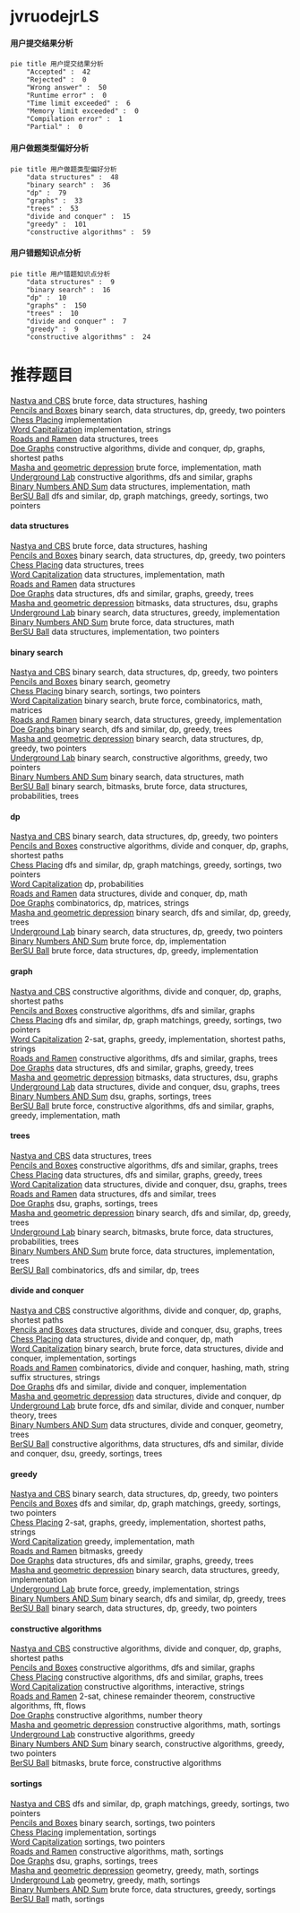 # jvruodejrLS
<!-- tabs:start -->
#### **用户提交结果分析**

```mermaid
pie title 用户提交结果分析
    "Accepted" :  42
    "Rejected" :  0
    "Wrong answer" :  50
    "Runtime error" :  0
    "Time limit exceeded" :  6
    "Memory limit exceeded" :  0
    "Compilation error" :  1
    "Partial" :  0
```
#### **用户做题类型偏好分析**

```mermaid
pie title 用户做题类型偏好分析
    "data structures" :  48
    "binary search" :  36
    "dp" :  79
    "graphs" :  33
    "trees" :  53
    "divide and conquer" :  15
    "greedy" :  101
    "constructive algorithms" :  59
```
#### **用户错题知识点分析**

```mermaid
pie title 用户错题知识点分析
    "data structures" :  9
    "binary search" :  16
    "dp" :  10
    "graphs" :  150
    "trees" :  10
    "divide and conquer" :  7
    "greedy" :  9
    "constructive algorithms" :  24
```
<!-- tabs:end -->
# 推荐题目
[Nastya and CBS](http://codeforces.com/problemset/problem/1340/F)		brute force,
                        data structures,
                        hashing		  
[Pencils and Boxes](http://codeforces.com/problemset/problem/985/E)		binary search,
                        data structures,
                        dp,
                        greedy,
                        two pointers		  
[Chess Placing](http://codeforces.com/problemset/problem/985/A)		implementation		  
[Word Capitalization](http://codeforces.com/problemset/problem/281/A)		implementation,
                        strings		  
[Roads and Ramen](https://codeforces.com/contest/1434/problem/D)		data structures,
                        trees		  
[Doe Graphs](http://codeforces.com/problemset/problem/232/C)		constructive algorithms,
                        divide and conquer,
                        dp,
                        graphs,
                        shortest paths		  
[Masha and geometric depression](http://codeforces.com/problemset/problem/789/B)		brute force,
                        implementation,
                        math		  
[Underground Lab](https://codeforces.com/contest/781/problem/C)		constructive algorithms,
                        dfs and similar,
                        graphs		  
[Binary Numbers AND Sum](http://codeforces.com/problemset/problem/1066/E)		data structures,
                        implementation,
                        math		  
[BerSU Ball](http://codeforces.com/problemset/problem/489/B)		dfs and similar,
                        dp,
                        graph matchings,
                        greedy,
                        sortings,
                        two pointers		  
<!-- tabs:start -->
#### **data structures**
[Nastya and CBS](http://codeforces.com/problemset/problem/1340/F)		brute force,
                        data structures,
                        hashing		  
[Pencils and Boxes](http://codeforces.com/problemset/problem/985/E)		binary search,
                        data structures,
                        dp,
                        greedy,
                        two pointers		  
[Chess Placing](https://codeforces.com/contest/1434/problem/D)		data structures,
                        trees		  
[Word Capitalization](http://codeforces.com/problemset/problem/1066/E)		data structures,
                        implementation,
                        math		  
[Roads and Ramen](http://codeforces.com/problemset/problem/1093/E)		data structures		  
[Doe Graphs](http://codeforces.com/problemset/problem/958/B2)		data structures,
                        dfs and similar,
                        graphs,
                        greedy,
                        trees		  
[Masha and geometric depression](http://codeforces.com/problemset/problem/938/G)		bitmasks,
                        data structures,
                        dsu,
                        graphs		  
[Underground Lab](http://codeforces.com/problemset/problem/1208/D)		binary search,
                        data structures,
                        greedy,
                        implementation		  
[Binary Numbers AND Sum](http://codeforces.com/problemset/problem/475/D)		brute force,
                        data structures,
                        math		  
[BerSU Ball](http://codeforces.com/problemset/problem/280/B)		data structures,
                        implementation,
                        two pointers		  
#### **binary search**
[Nastya and CBS](http://codeforces.com/problemset/problem/985/E)		binary search,
                        data structures,
                        dp,
                        greedy,
                        two pointers		  
[Pencils and Boxes](http://codeforces.com/problemset/problem/8/D)		binary search,
                        geometry		  
[Chess Placing](http://codeforces.com/problemset/problem/1166/C)		binary search,
                        sortings,
                        two pointers		  
[Word Capitalization](http://codeforces.com/problemset/problem/837/F)		binary search,
                        brute force,
                        combinatorics,
                        math,
                        matrices		  
[Roads and Ramen](http://codeforces.com/problemset/problem/1208/D)		binary search,
                        data structures,
                        greedy,
                        implementation		  
[Doe Graphs](http://codeforces.com/problemset/problem/1153/D)		binary search,
                        dfs and similar,
                        dp,
                        greedy,
                        trees		  
[Masha and geometric depression](http://codeforces.com/problemset/problem/1492/C)		binary search,
                        data structures,
                        dp,
                        greedy,
                        two pointers		  
[Underground Lab](http://codeforces.com/problemset/problem/1463/D)		binary search,
                        constructive algorithms,
                        greedy,
                        two pointers		  
[Binary Numbers AND Sum](http://codeforces.com/problemset/problem/1490/G)		binary search,
                        data structures,
                        math		  
[BerSU Ball](http://codeforces.com/problemset/problem/1479/D)		binary search,
                        bitmasks,
                        brute force,
                        data structures,
                        probabilities,
                        trees		  
#### **dp**
[Nastya and CBS](http://codeforces.com/problemset/problem/985/E)		binary search,
                        data structures,
                        dp,
                        greedy,
                        two pointers		  
[Pencils and Boxes](http://codeforces.com/problemset/problem/232/C)		constructive algorithms,
                        divide and conquer,
                        dp,
                        graphs,
                        shortest paths		  
[Chess Placing](http://codeforces.com/problemset/problem/489/B)		dfs and similar,
                        dp,
                        graph matchings,
                        greedy,
                        sortings,
                        two pointers		  
[Word Capitalization](http://codeforces.com/problemset/problem/494/C)		dp,
                        probabilities		  
[Roads and Ramen](http://codeforces.com/problemset/problem/1041/F)		data structures,
                        divide and conquer,
                        dp,
                        math		  
[Doe Graphs](http://codeforces.com/problemset/problem/506/E)		combinatorics,
                        dp,
                        matrices,
                        strings		  
[Masha and geometric depression](http://codeforces.com/problemset/problem/1153/D)		binary search,
                        dfs and similar,
                        dp,
                        greedy,
                        trees		  
[Underground Lab](http://codeforces.com/problemset/problem/1492/C)		binary search,
                        data structures,
                        dp,
                        greedy,
                        two pointers		  
[Binary Numbers AND Sum](https://codeforces.com/contest/1457/problem/C)		brute force,
                        dp,
                        implementation		  
[BerSU Ball](http://codeforces.com/problemset/problem/1491/C)		brute force,
                        data structures,
                        dp,
                        greedy,
                        implementation		  
#### **graph**
[Nastya and CBS](http://codeforces.com/problemset/problem/232/C)		constructive algorithms,
                        divide and conquer,
                        dp,
                        graphs,
                        shortest paths		  
[Pencils and Boxes](https://codeforces.com/contest/781/problem/C)		constructive algorithms,
                        dfs and similar,
                        graphs		  
[Chess Placing](http://codeforces.com/problemset/problem/489/B)		dfs and similar,
                        dp,
                        graph matchings,
                        greedy,
                        sortings,
                        two pointers		  
[Word Capitalization](http://codeforces.com/problemset/problem/780/D)		2-sat,
                        graphs,
                        greedy,
                        implementation,
                        shortest paths,
                        strings		  
[Roads and Ramen](http://codeforces.com/problemset/problem/317/C)		constructive algorithms,
                        dfs and similar,
                        graphs,
                        trees		  
[Doe Graphs](http://codeforces.com/problemset/problem/958/B2)		data structures,
                        dfs and similar,
                        graphs,
                        greedy,
                        trees		  
[Masha and geometric depression](http://codeforces.com/problemset/problem/938/G)		bitmasks,
                        data structures,
                        dsu,
                        graphs		  
[Underground Lab](http://codeforces.com/problemset/problem/1217/F)		data structures,
                        divide and conquer,
                        dsu,
                        graphs,
                        trees		  
[Binary Numbers AND Sum](http://codeforces.com/problemset/problem/76/A)		dsu,
                        graphs,
                        sortings,
                        trees		  
[BerSU Ball](http://codeforces.com/problemset/problem/1487/C)		brute force,
                        constructive algorithms,
                        dfs and similar,
                        graphs,
                        greedy,
                        implementation,
                        math		  
#### **trees**
[Nastya and CBS](https://codeforces.com/contest/1434/problem/D)		data structures,
                        trees		  
[Pencils and Boxes](http://codeforces.com/problemset/problem/317/C)		constructive algorithms,
                        dfs and similar,
                        graphs,
                        trees		  
[Chess Placing](http://codeforces.com/problemset/problem/958/B2)		data structures,
                        dfs and similar,
                        graphs,
                        greedy,
                        trees		  
[Word Capitalization](http://codeforces.com/problemset/problem/1217/F)		data structures,
                        divide and conquer,
                        dsu,
                        graphs,
                        trees		  
[Roads and Ramen](http://codeforces.com/problemset/problem/375/D)		data structures,
                        dfs and similar,
                        trees		  
[Doe Graphs](http://codeforces.com/problemset/problem/76/A)		dsu,
                        graphs,
                        sortings,
                        trees		  
[Masha and geometric depression](http://codeforces.com/problemset/problem/1153/D)		binary search,
                        dfs and similar,
                        dp,
                        greedy,
                        trees		  
[Underground Lab](http://codeforces.com/problemset/problem/1479/D)		binary search,
                        bitmasks,
                        brute force,
                        data structures,
                        probabilities,
                        trees		  
[Binary Numbers AND Sum](http://codeforces.com/problemset/problem/1511/C)		brute force,
                        data structures,
                        implementation,
                        trees		  
[BerSU Ball](http://codeforces.com/problemset/problem/1499/F)		combinatorics,
                        dfs and similar,
                        dp,
                        trees		  
#### **divide and conquer**
[Nastya and CBS](http://codeforces.com/problemset/problem/232/C)		constructive algorithms,
                        divide and conquer,
                        dp,
                        graphs,
                        shortest paths		  
[Pencils and Boxes](http://codeforces.com/problemset/problem/1217/F)		data structures,
                        divide and conquer,
                        dsu,
                        graphs,
                        trees		  
[Chess Placing](http://codeforces.com/problemset/problem/1041/F)		data structures,
                        divide and conquer,
                        dp,
                        math		  
[Word Capitalization](http://codeforces.com/problemset/problem/1461/D)		binary search,
                        brute force,
                        data structures,
                        divide and conquer,
                        implementation,
                        sortings		  
[Roads and Ramen](http://codeforces.com/problemset/problem/1466/G)		combinatorics,
                        divide and conquer,
                        hashing,
                        math,
                        string suffix structures,
                        strings		  
[Doe Graphs](http://codeforces.com/problemset/problem/1490/D)		dfs and similar,
                        divide and conquer,
                        implementation		  
[Masha and geometric depression](https://codeforces.com/contest/1483/problem/C)		data structures,
                        divide and conquer,
                        dp		  
[Underground Lab](http://codeforces.com/problemset/problem/1491/E)		brute force,
                        dfs and similar,
                        divide and conquer,
                        number theory,
                        trees		  
[Binary Numbers AND Sum](http://codeforces.com/problemset/problem/1303/G)		data structures,
                        divide and conquer,
                        geometry,
                        trees		  
[BerSU Ball](http://codeforces.com/problemset/problem/1494/D)		constructive algorithms,
                        data structures,
                        dfs and similar,
                        divide and conquer,
                        dsu,
                        greedy,
                        sortings,
                        trees		  
#### **greedy**
[Nastya and CBS](http://codeforces.com/problemset/problem/985/E)		binary search,
                        data structures,
                        dp,
                        greedy,
                        two pointers		  
[Pencils and Boxes](http://codeforces.com/problemset/problem/489/B)		dfs and similar,
                        dp,
                        graph matchings,
                        greedy,
                        sortings,
                        two pointers		  
[Chess Placing](http://codeforces.com/problemset/problem/780/D)		2-sat,
                        graphs,
                        greedy,
                        implementation,
                        shortest paths,
                        strings		  
[Word Capitalization](http://codeforces.com/problemset/problem/746/E)		greedy,
                        implementation,
                        math		  
[Roads and Ramen](http://codeforces.com/problemset/problem/425/B)		bitmasks,
                        greedy		  
[Doe Graphs](http://codeforces.com/problemset/problem/958/B2)		data structures,
                        dfs and similar,
                        graphs,
                        greedy,
                        trees		  
[Masha and geometric depression](http://codeforces.com/problemset/problem/1208/D)		binary search,
                        data structures,
                        greedy,
                        implementation		  
[Underground Lab](https://codeforces.com/contest/1464/problem/B)		brute force,
                        greedy,
                        implementation,
                        strings		  
[Binary Numbers AND Sum](http://codeforces.com/problemset/problem/1153/D)		binary search,
                        dfs and similar,
                        dp,
                        greedy,
                        trees		  
[BerSU Ball](http://codeforces.com/problemset/problem/1492/C)		binary search,
                        data structures,
                        dp,
                        greedy,
                        two pointers		  
#### **constructive algorithms**
[Nastya and CBS](http://codeforces.com/problemset/problem/232/C)		constructive algorithms,
                        divide and conquer,
                        dp,
                        graphs,
                        shortest paths		  
[Pencils and Boxes](https://codeforces.com/contest/781/problem/C)		constructive algorithms,
                        dfs and similar,
                        graphs		  
[Chess Placing](http://codeforces.com/problemset/problem/317/C)		constructive algorithms,
                        dfs and similar,
                        graphs,
                        trees		  
[Word Capitalization](http://codeforces.com/problemset/problem/1282/D)		constructive algorithms,
                        interactive,
                        strings		  
[Roads and Ramen](http://codeforces.com/problemset/problem/1438/C)		2-sat,
                        chinese remainder theorem,
                        constructive algorithms,
                        fft,
                        flows		  
[Doe Graphs](http://codeforces.com/problemset/problem/776/B)		constructive algorithms,
                        number theory		  
[Masha and geometric depression](http://codeforces.com/problemset/problem/1110/E)		constructive algorithms,
                        math,
                        sortings		  
[Underground Lab](http://codeforces.com/problemset/problem/1493/A)		constructive algorithms,
                        greedy		  
[Binary Numbers AND Sum](http://codeforces.com/problemset/problem/1463/D)		binary search,
                        constructive algorithms,
                        greedy,
                        two pointers		  
[BerSU Ball](https://codeforces.com/contest/1456/problem/B)		bitmasks,
                        brute force,
                        constructive algorithms		  
#### **sortings**
[Nastya and CBS](http://codeforces.com/problemset/problem/489/B)		dfs and similar,
                        dp,
                        graph matchings,
                        greedy,
                        sortings,
                        two pointers		  
[Pencils and Boxes](http://codeforces.com/problemset/problem/1166/C)		binary search,
                        sortings,
                        two pointers		  
[Chess Placing](http://codeforces.com/problemset/problem/864/A)		implementation,
                        sortings		  
[Word Capitalization](http://codeforces.com/problemset/problem/1198/A)		sortings,
                        two pointers		  
[Roads and Ramen](http://codeforces.com/problemset/problem/1110/E)		constructive algorithms,
                        math,
                        sortings		  
[Doe Graphs](http://codeforces.com/problemset/problem/76/A)		dsu,
                        graphs,
                        sortings,
                        trees		  
[Masha and geometric depression](https://codeforces.com/contest/1496/problem/C)		geometry,
                        greedy,
                        math,
                        sortings		  
[Underground Lab](http://codeforces.com/problemset/problem/1495/A)		geometry,
                        greedy,
                        math,
                        sortings		  
[Binary Numbers AND Sum](http://codeforces.com/problemset/problem/1497/A)		brute force,
                        data structures,
                        greedy,
                        sortings		  
[BerSU Ball](http://codeforces.com/problemset/problem/1427/A)		math,
                        sortings		  
<!-- tabs:end -->
